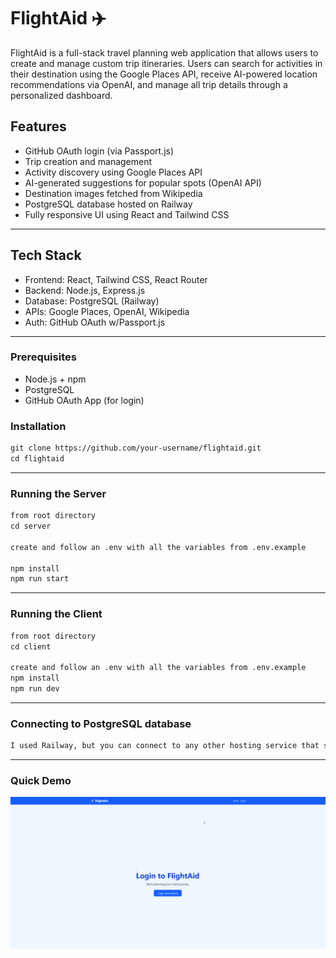 # FlightAid ✈️

FlightAid is a full-stack travel planning web application that allows users to create and manage custom trip itineraries. Users can search for activities in their destination using the Google Places API, receive AI-powered location recommendations via OpenAI, and manage all trip details through a personalized dashboard.

## Features

- GitHub OAuth login (via Passport.js)
- Trip creation and management
- Activity discovery using Google Places API
- AI-generated suggestions for popular spots (OpenAI API)
- Destination images fetched from Wikipedia
- PostgreSQL database hosted on Railway
- Fully responsive UI using React and Tailwind CSS

---

## Tech Stack

- Frontend: React, Tailwind CSS, React Router
- Backend: Node.js, Express.js
- Database: PostgreSQL (Railway)
- APIs: Google Places, OpenAI, Wikipedia
- Auth: GitHub OAuth w/Passport.js

---

### Prerequisites

- Node.js + npm
- PostgreSQL
- GitHub OAuth App (for login)

### Installation

```markdown
git clone https://github.com/your-username/flightaid.git
cd flightaid
```

--- 

### Running the Server
```markdown
from root directory
cd server

create and follow an .env with all the variables from .env.example

npm install
npm run start
```
---

### Running the Client
```markdown
from root directory
cd client

create and follow an .env with all the variables from .env.example
npm install
npm run dev
```
---

### Connecting to PostgreSQL database
```markdown
I used Railway, but you can connect to any other hosting service that supports PostgreSQL
```

---

### Quick Demo

<img src='https://github.com/nestor-remo/FlightAid/blob/main/preview.gif' title='Video Walkthrough' width='' alt='Video Walkthrough' />